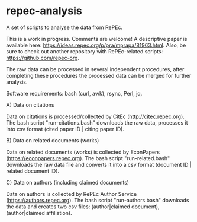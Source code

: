 # repec-analysis
A set of scripts to analyse the data from RePEc.

This is a work in progress. Comments are welcome! A descriptive paper is available here: https://ideas.repec.org/p/pra/mprapa/81963.html. Also, be sure to check out another repository with RePEc-related scripts: https://github.com/repec-org. 

The raw data can be processed in several independent procedures, after completing these procedures the processed data can be merged for further analysis.

Software requirements: bash (curl, awk), rsync, Perl, jq.

A) Data on citations

Data on citations is processed/collected by CitEc (http://citec.repec.org). The bash script "run-citations.bash" downloads the raw data, processes it into csv format (cited paper ID | citing paper ID).

B) Data on related documents (works)

Data on related documents (works) is collected by EconPapers (https://econpapers.repec.org). The bash script "run-related.bash" downloads the raw data file and converts it into a csv format (document ID | related document ID).

C) Data on authors (including claimed documents)

Data on authors is collected by RePEc Author Service (https://authors.repec.org). The bash script "run-authors.bash" downloads the data and creates two csv files: (author|claimed document), (author|claimed affiliation).


